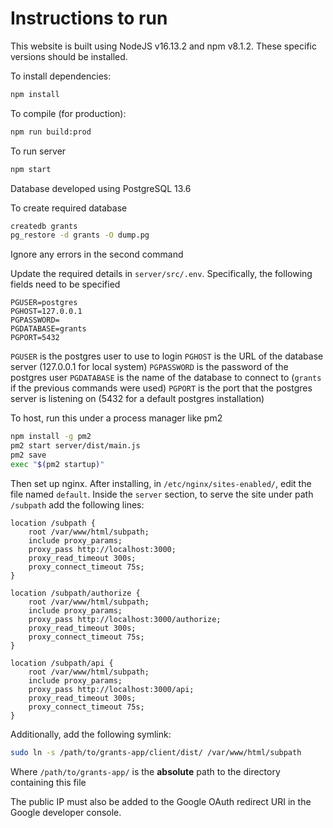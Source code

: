 # Instructions to run

This website is built using NodeJS v16.13.2 and npm v8.1.2. These specific versions should be installed.

To install dependencies:

```bash
npm install
```

To compile (for production):

```bash
npm run build:prod
```

To run server

```bash
npm start
```

Database developed using PostgreSQL 13.6

To create required database

```bash
createdb grants
pg_restore -d grants -O dump.pg
```

Ignore any errors in the second command

Update the required details in `server/src/.env`. Specifically, the following fields need to be specified

```
PGUSER=postgres
PGHOST=127.0.0.1
PGPASSWORD=
PGDATABASE=grants
PGPORT=5432
```

`PGUSER` is the postgres user to use to login
`PGHOST` is the URL of the database server (127.0.0.1 for local system)
`PGPASSWORD` is the password of the postgres user
`PGDATABASE` is the name of the database to connect to (`grants` if the previous commands were used)
`PGPORT` is the port that the postgres server is listening on (5432 for a default postgres installation)

To host, run this under a process manager like pm2

```bash
npm install -g pm2
pm2 start server/dist/main.js
pm2 save
exec "$(pm2 startup)"
```

Then set up nginx. After installing, in `/etc/nginx/sites-enabled/`, edit the file named `default`. Inside the `server` section, to serve the site under path `/subpath` add the following lines:

```nginx
location /subpath {
    root /var/www/html/subpath;
    include proxy_params;
    proxy_pass http://localhost:3000;
    proxy_read_timeout 300s;
    proxy_connect_timeout 75s;
}

location /subpath/authorize {
    root /var/www/html/subpath;
    include proxy_params;
    proxy_pass http://localhost:3000/authorize;
    proxy_read_timeout 300s;
    proxy_connect_timeout 75s;
}

location /subpath/api {
    root /var/www/html/subpath;
    include proxy_params;
    proxy_pass http://localhost:3000/api;
    proxy_read_timeout 300s;
    proxy_connect_timeout 75s;
}
```

Additionally, add the following symlink:

```bash
sudo ln -s /path/to/grants-app/client/dist/ /var/www/html/subpath
```

Where `/path/to/grants-app/` is the **absolute** path to the directory containing this file

The public IP must also be added to the Google OAuth redirect URI in the Google developer console.
